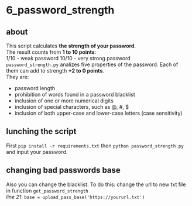 # 6_password_strength 
## about
This script calculates **the strength of your password**.   
The result counts from __1 to 10 points__:  
1/10 - weak password
10/10 - very strong password   
`password_strength.py` analizes  five properties of the password. Each of them can add to strength  __+2 to 0 points__.   
They are: 
* password length
* prohibition of words found in a password blacklist
* inclusion of one or more numerical digits
* inclusion of special characters, such as @, #, $
* inclusion of both upper-case and lower-case letters (case sensitivity)    
## lunching the script   
 First `pip install -r requirements.txt` then `python password_strength.py` and input your password.  
## changing bad passwords base   
Also you can change the blacklist.  To do this: 
  change the url to new txt file in function `get_password_strength`  
*line 21*: `base = upload_pass_base('https://yoururl.txt')`
